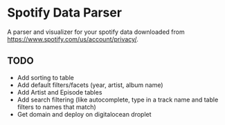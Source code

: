 # Spotify Data Parser
A parser and visualizer for your spotify data downloaded from https://www.spotify.com/us/account/privacy/.

## TODO
- Add sorting to table
- Add default filters/facets (year, artist, album name)
- Add Artist and Episode tables
- Add search filtering (like autocomplete, type in a track name and table filters to names that match)
- Get domain and deploy on digitalocean droplet